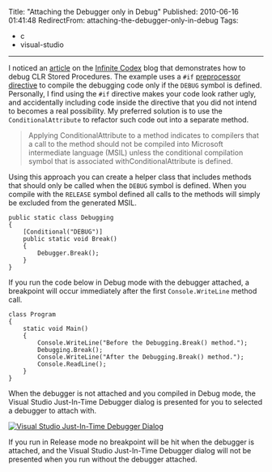 Title: "Attaching the Debugger only in Debug"
Published: 2010-06-16 01:41:48
RedirectFrom: attaching-the-debugger-only-in-debug
Tags:
  - c
  - visual-studio
---
I noticed an [article](http://feedproxy.google.com/~r/Vistadb/~3/X6jYbiDOjFQ/post.aspx) on the [Infinite Codex](http://infinitecodex.com/) blog that demonstrates how to debug CLR Stored Procedures. The example uses a `#if` [preprocessor directive](http://msdn.microsoft.com/en-us/library/ed8yd1ha.aspx) to compile the debugging code only if the `DEBUG` symbol is defined. Personally, I find using the `#if` directive makes your code look rather ugly, and accidentally including code inside the directive that you did not intend to becomes a real possibility. My preferred solution is to use the `ConditionalAttribute` to refactor such code out into a separate method.

> Applying ConditionalAttribute to a method indicates to compilers that a call to the method should not be compiled into Microsoft intermediate language (MSIL) unless the conditional compilation symbol that is associated withConditionalAttribute is defined.

Using this approach you can create a helper class that includes methods that should only be called when the `DEBUG` symbol is defined. When you compile with the `RELEASE` symbol defined all calls to the methods will simply be excluded from the generated MSIL.

    public static class Debugging
    {
        [Conditional("DEBUG")]
        public static void Break()
        {
            Debugger.Break();
        }
    }

If you run the code below in Debug mode with the debugger attached, a breakpoint will occur immediately after the first `Console.WriteLine` method call.

    class Program
    {
        static void Main()
        {
            Console.WriteLine("Before the Debugging.Break() method.");
            Debugging.Break();
            Console.WriteLine("After the Debugging.Break() method.");
            Console.ReadLine();
        }
    }

When the debugger is not attached and you compiled in Debug mode, the Visual Studio Just-In-Time Debugger dialog is presented for you to selected a debugger to attach with.

[![Visual Studio Just-In-Time Debugger Dialog](/posts/images/JIT-Debugger-Dialog-thumb.png "Visual Studio Just-In-Time Debugger Dialog")](/posts/images/JIT-Debugger-Dialog.png)

If you run in Release mode no breakpoint will be hit when the debugger is attached, and the Visual Studio Just-In-Time Debugger dialog will not be presented when you run without the debugger attached.
